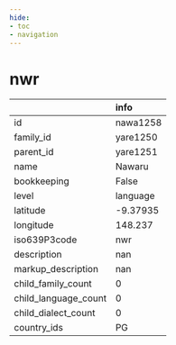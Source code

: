 ```yaml
---
hide:
- toc
- navigation
---
```

# nwr
|                      | info     |
|:---------------------|:---------|
| id                   | nawa1258 |
| family_id            | yare1250 |
| parent_id            | yare1251 |
| name                 | Nawaru   |
| bookkeeping          | False    |
| level                | language |
| latitude             | -9.37935 |
| longitude            | 148.237  |
| iso639P3code         | nwr      |
| description          | nan      |
| markup_description   | nan      |
| child_family_count   | 0        |
| child_language_count | 0        |
| child_dialect_count  | 0        |
| country_ids          | PG       |